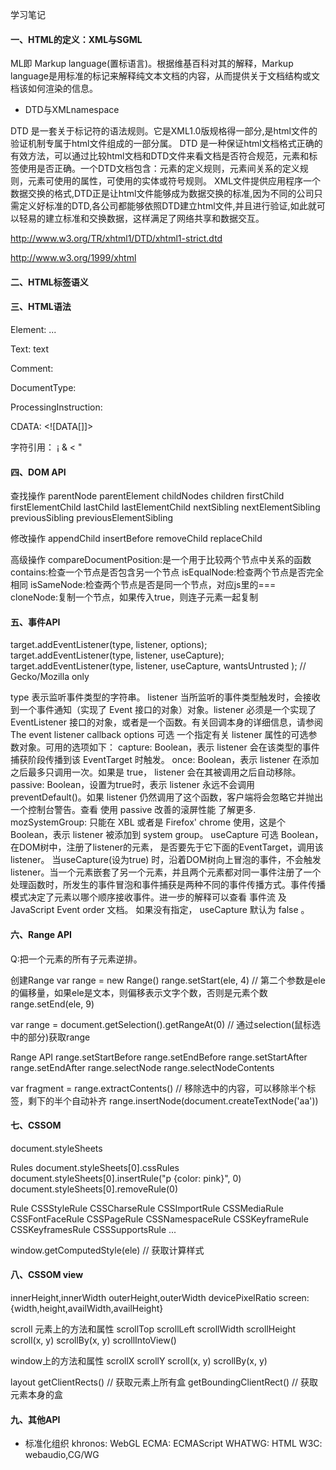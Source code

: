学习笔记

#### 一、HTML的定义：XML与SGML
ML即 Markup language(置标语言)。根据维基百科对其的解释，Markup language是用标准的标记来解释纯文本文档的内容，从而提供关于文档结构或文档该如何渲染的信息。

+ DTD与XMLnamespace

DTD 是一套关于标记符的语法规则。它是XML1.0版规格得一部分,是html文件的验证机制专属于html文件组成的一部分属。
DTD 是一种保证html文档格式正确的有效方法，可以通过比较html文档和DTD文件来看文档是否符合规范，元素和标签使用是否正确。一个DTD文档包含：元素的定义规则，元素间关系的定义规则，元素可使用的属性，可使用的实体或符号规则。
XML文件提供应用程序一个数据交换的格式,DTD正是让html文件能够成为数据交换的标准,因为不同的公司只需定义好标准的DTD,各公司都能够依照DTD建立html文件,并且进行验证,如此就可以轻易的建立标准和交换数据，这样满足了网络共享和数据交互。

http://www.w3.org/TR/xhtml1/DTD/xhtml1-strict.dtd

http://www.w3.org/1999/xhtml


#### 二、HTML标签语义

#### 三、HTML语法

Element: <tagname>...</tagname>

Text: text

Comment: <!-- comments -->

DocumentType: <!Doctype html>

ProcessingInstruction: <?a 1?>

CDATA: <![DATA[]]>

字符引用：
&#161;
&amp;
&lt;
&quot;

#### 四、DOM API

查找操作
parentNode         parentElement
childNodes         children
firstChild         firstElementChild
lastChild          lastElementChild
nextSibling        nextElementSibling
previousSibling    previousElementSibling

修改操作
appendChild
insertBefore
removeChild
replaceChild

高级操作
compareDocumentPosition:是一个用于比较两个节点中关系的函数
contains:检查一个节点是否包含另一个节点
isEqualNode:检查两个节点是否完全相同
isSameNode:检查两个节点是否是同一个节点，对应js里的===
cloneNode:复制一个节点，如果传入true，则连子元素一起复制

#### 五、事件API

target.addEventListener(type, listener, options);
target.addEventListener(type, listener, useCapture);
target.addEventListener(type, listener, useCapture, wantsUntrusted  );  // Gecko/Mozilla only

type
表示监听事件类型的字符串。
listener
当所监听的事件类型触发时，会接收到一个事件通知（实现了 Event 接口的对象）对象。listener 必须是一个实现了 EventListener 接口的对象，或者是一个函数。有关回调本身的详细信息，请参阅The event listener callback 
options 可选
一个指定有关 listener 属性的可选参数对象。可用的选项如下：
capture:  Boolean，表示 listener 会在该类型的事件捕获阶段传播到该 EventTarget 时触发。
once:  Boolean，表示 listener 在添加之后最多只调用一次。如果是 true， listener 会在其被调用之后自动移除。
passive: Boolean，设置为true时，表示 listener 永远不会调用 preventDefault()。如果 listener 仍然调用了这个函数，客户端将会忽略它并抛出一个控制台警告。查看 使用 passive 改善的滚屏性能 了解更多.
 mozSystemGroup: 只能在 XBL 或者是 Firefox' chrome 使用，这是个 Boolean，表示 listener 被添加到 system group。
useCapture  可选
Boolean，在DOM树中，注册了listener的元素， 是否要先于它下面的EventTarget，调用该listener。 当useCapture(设为true) 时，沿着DOM树向上冒泡的事件，不会触发listener。当一个元素嵌套了另一个元素，并且两个元素都对同一事件注册了一个处理函数时，所发生的事件冒泡和事件捕获是两种不同的事件传播方式。事件传播模式决定了元素以哪个顺序接收事件。进一步的解释可以查看 事件流 及 JavaScript Event order 文档。 如果没有指定， useCapture 默认为 false 。 

#### 六、Range API

Q:把一个元素的所有子元素逆排。

创建Range
var range = new Range()
range.setStart(ele, 4) // 第二个参数是ele的偏移量，如果ele是文本，则偏移表示文字个数，否则是元素个数
range.setEnd(ele, 9)

var range = document.getSelection().getRangeAt(0) // 通过selection(鼠标选中的部分)获取range

Range API
range.setStartBefore
range.setEndBefore
range.setStartAfter
range.setEndAfter
range.selectNode
range.selectNodeContents

var fragment = range.extractContents() // 移除选中的内容，可以移除半个标签，剩下的半个自动补齐
range.insertNode(document.createTextNode('aa'))

#### 七、CSSOM

document.styleSheets

Rules
document.styleSheets[0].cssRules
document.styleSheets[0].insertRule("p {color: pink}", 0)
document.styleSheets[0].removeRule(0)

Rule
CSSStyleRule
CSSCharseRule
CSSImportRule
CSSMediaRule
CSSFontFaceRule
CSSPageRule
CSSNamespaceRule
CSSKeyframeRule
CSSKeyframesRule
CSSSupportsRule
...


window.getComputedStyle(ele) // 获取计算样式


#### 八、CSSOM view
innerHeight,innerWidth
outerHeight,outerWidth
devicePixelRatio
screen: {width,height,availWidth,availHeight}

scroll
元素上的方法和属性
scrollTop
scrollLeft
scrollWidth
scrollHeight
scroll(x, y)
scrollBy(x, y)
scrollIntoView()

window上的方法和属性
scrollX
scrollY
scroll(x, y)
scrollBy(x, y)


layout
getClientRects() // 获取元素上所有盒
getBoundingClientRect() // 获取元素本身的盒

#### 九、其他API
+ 标准化组织
khronos: WebGL
ECMA: ECMAScript
WHATWG: HTML
W3C: webaudio,CG/WG



